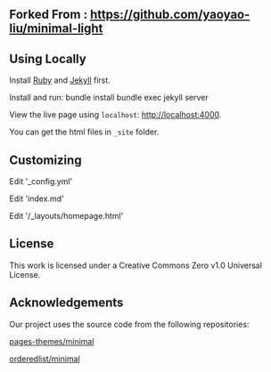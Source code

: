 ## Forked From  : https://github.com/yaoyao-liu/minimal-light

## Using Locally

Install [Ruby](https://www.ruby-lang.org/en/) and [Jekyll](https://jekyllrb.com/) first.

Install and run:
bundle install
bundle exec jekyll server

View the live page using `localhost`:
<http://localhost:4000>. 

You can get the html files in `_site` folder.

## Customizing

Edit '_config.yml'

Edit 'index.md'

Edit '/_layouts/homepage.html'

## License

This work is licensed under a Creative Commons Zero v1.0 Universal License.

## Acknowledgements

Our project uses the source code from the following repositories:

[    pages-themes/minimal
](https://github.com/pages-themes/minimal)

[    orderedlist/minimal
](https://github.com/orderedlist/minimal)
